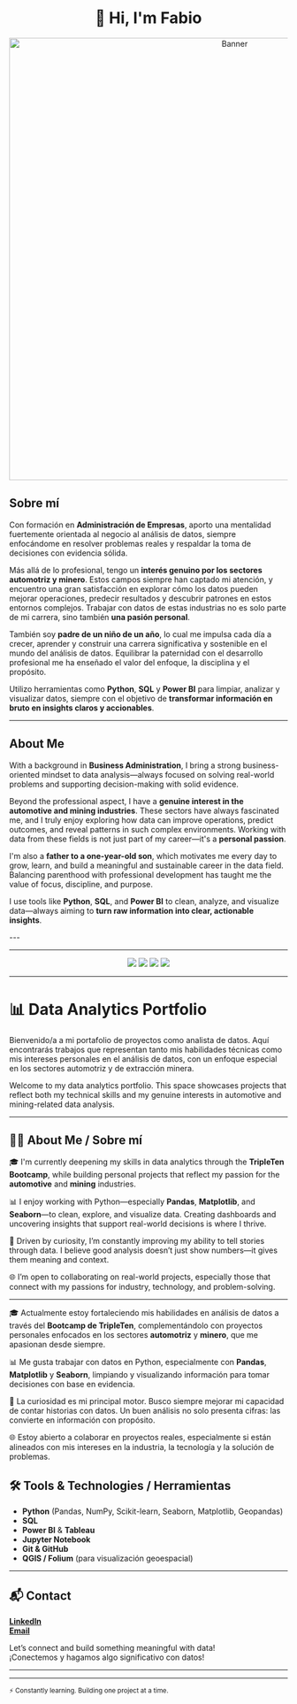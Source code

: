 <h1 align="center">👋 Hi, I'm Fabio</h1>

<p align="center">
  <img src="https://i.imgur.com/MwCWr9s.jpeg" alt="Banner" width="800"/>
</p>

<p align="center">
  
## Sobre mí

Con formación en **Administración de Empresas**, aporto una mentalidad fuertemente orientada al negocio al análisis de datos, siempre enfocándome en resolver problemas reales y respaldar la toma de decisiones con evidencia sólida.

Más allá de lo profesional, tengo un **interés genuino por los sectores automotriz y minero**. Estos campos siempre han captado mi atención, y encuentro una gran satisfacción en explorar cómo los datos pueden mejorar operaciones, predecir resultados y descubrir patrones en estos entornos complejos. Trabajar con datos de estas industrias no es solo parte de mi carrera, sino también **una pasión personal**.

También soy **padre de un niño de un año**, lo cual me impulsa cada día a crecer, aprender y construir una carrera significativa y sostenible en el mundo del análisis de datos. Equilibrar la paternidad con el desarrollo profesional me ha enseñado el valor del enfoque, la disciplina y el propósito.

Utilizo herramientas como **Python**, **SQL** y **Power BI** para limpiar, analizar y visualizar datos, siempre con el objetivo de **transformar información en bruto en insights claros y accionables**.

---

## About Me

With a background in **Business Administration**, I bring a strong business-oriented mindset to data analysis—always focused on solving real-world problems and supporting decision-making with solid evidence.

Beyond the professional aspect, I have a **genuine interest in the automotive and mining industries**. These sectors have always fascinated me, and I truly enjoy exploring how data can improve operations, predict outcomes, and reveal patterns in such complex environments. Working with data from these fields is not just part of my career—it's a **personal passion**.

I'm also a **father to a one-year-old son**, which motivates me every day to grow, learn, and build a meaningful and sustainable career in the data field. Balancing parenthood with professional development has taught me the value of focus, discipline, and purpose.

I use tools like **Python**, **SQL**, and **Power BI** to clean, analyze, and visualize data—always aiming to **turn raw information into clear, actionable insights**.


</p>
---


---

<p align="center">
  <img src="https://img.shields.io/badge/Python-3776AB?style=for-the-badge&logo=python&logoColor=white"/>
  <img src="https://img.shields.io/badge/SQL-025E8C?style=for-the-badge&logo=postgresql&logoColor=white"/>
  <img src="https://img.shields.io/badge/Power%20BI-F2C811?style=for-the-badge&logo=powerbi&logoColor=black"/>
  <img src="https://img.shields.io/badge/Excel-217346?style=for-the-badge&logo=microsoft-excel&logoColor=white"/>
</p>

---
# 📊 Data Analytics Portfolio 

Bienvenido/a a mi portafolio de proyectos como analista de datos. Aquí encontrarás trabajos que representan tanto mis habilidades técnicas como mis intereses personales en el análisis de datos, con un enfoque especial en los sectores automotriz y de extracción minera.

Welcome to my data analytics portfolio. This space showcases projects that reflect both my technical skills and my genuine interests in automotive and mining-related data analysis.

---

## 👨‍💻 About Me / Sobre mí

🎓 I'm currently deepening my skills in data analytics through the **TripleTen Bootcamp**, while building personal projects that reflect my passion for the **automotive** and **mining** industries.

📊 I enjoy working with Python—especially **Pandas**, **Matplotlib**, and **Seaborn**—to clean, explore, and visualize data. Creating dashboards and uncovering insights that support real-world decisions is where I thrive.

🧠 Driven by curiosity, I’m constantly improving my ability to tell stories through data. I believe good analysis doesn’t just show numbers—it gives them meaning and context.

🌐 I’m open to collaborating on real-world projects, especially those that connect with my passions for industry, technology, and problem-solving.

---

🎓 Actualmente estoy fortaleciendo mis habilidades en análisis de datos a través del **Bootcamp de TripleTen**, complementándolo con proyectos personales enfocados en los sectores **automotriz** y **minero**, que me apasionan desde siempre.

📊 Me gusta trabajar con datos en Python, especialmente con **Pandas**, **Matplotlib** y **Seaborn**, limpiando y visualizando información para tomar decisiones con base en evidencia.

🧠 La curiosidad es mi principal motor. Busco siempre mejorar mi capacidad de contar historias con datos. Un buen análisis no solo presenta cifras: las convierte en información con propósito.

🌐 Estoy abierto a colaborar en proyectos reales, especialmente si están alineados con mis intereses en la industria, la tecnología y la solución de problemas.



## 🛠️ Tools & Technologies / Herramientas

- **Python** (Pandas, NumPy, Scikit-learn, Seaborn, Matplotlib, Geopandas)
- **SQL**
- **Power BI** & **Tableau**
- **Jupyter Notebook**
- **Git & GitHub**
- **QGIS / Folium** (para visualización geoespacial)

---

## 📬 Contact

**[LinkedIn](https://linkedin.com/in/fabiolopezt)**  
**[Email](fabiolopez.bluefish@gmail.com )**  

Let’s connect and build something meaningful with data!  
¡Conectemos y hagamos algo significativo con datos!




---





---

<sub>⚡ Constantly learning. Building one project at a time.</sub>
